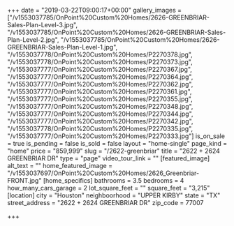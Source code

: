 +++
date = "2019-03-22T09:00:17+00:00"
gallery_images = ["/v1553037785/OnPoint%20Custom%20Homes/2626-GREENBRIAR-Sales-Plan-Level-3.jpg", "/v1553037785/OnPoint%20Custom%20Homes/2626-GREENBRIAR-Sales-Plan-Level-2.jpg", "/v1553037785/OnPoint%20Custom%20Homes/2626-GREENBRIAR-Sales-Plan-Level-1.jpg", "/v1553037778/OnPoint%20Custom%20Homes/P2270378.jpg", "/v1553037778/OnPoint%20Custom%20Homes/P2270373.jpg", "/v1553037777/OnPoint%20Custom%20Homes/P2270367.jpg", "/v1553037777/OnPoint%20Custom%20Homes/P2270364.jpg", "/v1553037777/OnPoint%20Custom%20Homes/P2270362.jpg", "/v1553037777/OnPoint%20Custom%20Homes/P2270361.jpg", "/v1553037777/OnPoint%20Custom%20Homes/P2270355.jpg", "/v1553037777/OnPoint%20Custom%20Homes/P2270348.jpg", "/v1553037777/OnPoint%20Custom%20Homes/P2270344.jpg", "/v1553037777/OnPoint%20Custom%20Homes/P2270342.jpg", "/v1553037778/OnPoint%20Custom%20Homes/P2270335.jpg", "/v1553037777/OnPoint%20Custom%20Homes/P2270333.jpg"]
is_on_sale = true
is_pending = false
is_sold = false
layout = "home-single"
page_kind = "home"
price = "859,999"
slug = "/2622-greenbriar"
title = "2622 + 2624 GREENBRIAR DR"
type = "page"
video_tour_link = ""
[featured_image]
alt_text = ""
home_featured_image = "/v1553037697/OnPoint%20Custom%20Homes/2626_Greenbriar-FRONT.jpg"
[home_specifics]
bathrooms = 3.5
bedrooms = 4
how_many_cars_garage = 2
lot_square_feet = ""
square_feet = "3,215"
[location]
city = "Houston"
neighboorhood = "UPPER KIRBY"
state = "TX"
street_address = "2622 + 2624 GREENBRIAR DR"
zip_code = 77007

+++
